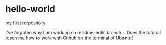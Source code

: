 # hello-world
my first rerpository

I've forgoten why I am working on readme-edits branch...
Does the tutorial teach me how to work with Github on the terminal of Ubantu? 
